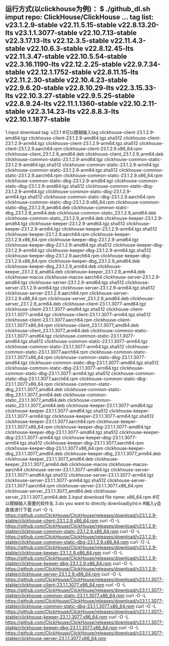 运行方式(以clickhouse为例)：
$ ./github_dl.sh
imput repo: ClickHouse/ClickHouse
...
tag list:
v23.1.2.9-stable
v22.11.5.15-stable
v22.8.13.20-lts
v23.1.1.3077-stable
v22.10.7.13-stable
v22.3.17.13-lts
v22.12.3.5-stable
v22.11.4.3-stable
v22.10.6.3-stable
v22.8.12.45-lts
v22.11.3.47-stable
v22.10.5.54-stable
v22.3.16.1190-lts
v22.12.2.25-stable
v22.9.7.34-stable
v22.12.1.1752-stable
v22.8.11.15-lts
v22.11.2.30-stable
v22.10.4.23-stable
v22.9.6.20-stable
v22.8.10.29-lts
v22.3.15.33-lts
v22.10.3.27-stable
v22.9.5.25-stable
v22.8.9.24-lts
v22.11.1.1360-stable
v22.10.2.11-stable
v22.3.14.23-lts
v22.8.8.3-lts
v22.10.1.1877-stable
--------------------------------------------------------
1.input download tag: v23.1 #可以模糊输入tag
clickhouse-client-23.1.2.9-amd64.tgz
clickhouse-client-23.1.2.9-amd64.tgz.sha512
clickhouse-client-23.1.2.9-arm64.tgz
clickhouse-client-23.1.2.9-arm64.tgz.sha512
clickhouse-client-23.1.2.9.aarch64.rpm
clickhouse-client-23.1.2.9.x86_64.rpm
clickhouse-client_23.1.2.9_amd64.deb
clickhouse-client_23.1.2.9_arm64.deb
clickhouse-common-static-23.1.2.9-amd64.tgz
clickhouse-common-static-23.1.2.9-amd64.tgz.sha512
clickhouse-common-static-23.1.2.9-arm64.tgz
clickhouse-common-static-23.1.2.9-arm64.tgz.sha512
clickhouse-common-static-23.1.2.9.aarch64.rpm
clickhouse-common-static-23.1.2.9.x86_64.rpm
clickhouse-common-static-dbg-23.1.2.9-amd64.tgz
clickhouse-common-static-dbg-23.1.2.9-amd64.tgz.sha512
clickhouse-common-static-dbg-23.1.2.9-arm64.tgz
clickhouse-common-static-dbg-23.1.2.9-arm64.tgz.sha512
clickhouse-common-static-dbg-23.1.2.9.aarch64.rpm
clickhouse-common-static-dbg-23.1.2.9.x86_64.rpm
clickhouse-common-static-dbg_23.1.2.9_amd64.deb
clickhouse-common-static-dbg_23.1.2.9_arm64.deb
clickhouse-common-static_23.1.2.9_amd64.deb
clickhouse-common-static_23.1.2.9_arm64.deb
clickhouse-keeper-23.1.2.9-amd64.tgz
clickhouse-keeper-23.1.2.9-amd64.tgz.sha512
clickhouse-keeper-23.1.2.9-arm64.tgz
clickhouse-keeper-23.1.2.9-arm64.tgz.sha512
clickhouse-keeper-23.1.2.9.aarch64.rpm
clickhouse-keeper-23.1.2.9.x86_64.rpm
clickhouse-keeper-dbg-23.1.2.9-amd64.tgz
clickhouse-keeper-dbg-23.1.2.9-amd64.tgz.sha512
clickhouse-keeper-dbg-23.1.2.9-arm64.tgz
clickhouse-keeper-dbg-23.1.2.9-arm64.tgz.sha512
clickhouse-keeper-dbg-23.1.2.9.aarch64.rpm
clickhouse-keeper-dbg-23.1.2.9.x86_64.rpm
clickhouse-keeper-dbg_23.1.2.9_amd64.deb
clickhouse-keeper-dbg_23.1.2.9_arm64.deb
clickhouse-keeper_23.1.2.9_amd64.deb
clickhouse-keeper_23.1.2.9_arm64.deb
clickhouse-macos
clickhouse-macos-aarch64
clickhouse-server-23.1.2.9-amd64.tgz
clickhouse-server-23.1.2.9-amd64.tgz.sha512
clickhouse-server-23.1.2.9-arm64.tgz
clickhouse-server-23.1.2.9-arm64.tgz.sha512
clickhouse-server-23.1.2.9.aarch64.rpm
clickhouse-server-23.1.2.9.x86_64.rpm
clickhouse-server_23.1.2.9_amd64.deb
clickhouse-server_23.1.2.9_arm64.deb
clickhouse-client-23.1.1.3077-amd64.tgz
clickhouse-client-23.1.1.3077-amd64.tgz.sha512
clickhouse-client-23.1.1.3077-arm64.tgz
clickhouse-client-23.1.1.3077-arm64.tgz.sha512
clickhouse-client-23.1.1.3077.aarch64.rpm
clickhouse-client-23.1.1.3077.x86_64.rpm
clickhouse-client_23.1.1.3077_amd64.deb
clickhouse-client_23.1.1.3077_arm64.deb
clickhouse-common-static-23.1.1.3077-amd64.tgz
clickhouse-common-static-23.1.1.3077-amd64.tgz.sha512
clickhouse-common-static-23.1.1.3077-arm64.tgz
clickhouse-common-static-23.1.1.3077-arm64.tgz.sha512
clickhouse-common-static-23.1.1.3077.aarch64.rpm
clickhouse-common-static-23.1.1.3077.x86_64.rpm
clickhouse-common-static-dbg-23.1.1.3077-amd64.tgz
clickhouse-common-static-dbg-23.1.1.3077-amd64.tgz.sha512
clickhouse-common-static-dbg-23.1.1.3077-arm64.tgz
clickhouse-common-static-dbg-23.1.1.3077-arm64.tgz.sha512
clickhouse-common-static-dbg-23.1.1.3077.aarch64.rpm
clickhouse-common-static-dbg-23.1.1.3077.x86_64.rpm
clickhouse-common-static-dbg_23.1.1.3077_amd64.deb
clickhouse-common-static-dbg_23.1.1.3077_arm64.deb
clickhouse-common-static_23.1.1.3077_amd64.deb
clickhouse-common-static_23.1.1.3077_arm64.deb
clickhouse-keeper-23.1.1.3077-amd64.tgz
clickhouse-keeper-23.1.1.3077-amd64.tgz.sha512
clickhouse-keeper-23.1.1.3077-arm64.tgz
clickhouse-keeper-23.1.1.3077-arm64.tgz.sha512
clickhouse-keeper-23.1.1.3077.aarch64.rpm
clickhouse-keeper-23.1.1.3077.x86_64.rpm
clickhouse-keeper-dbg-23.1.1.3077-amd64.tgz
clickhouse-keeper-dbg-23.1.1.3077-amd64.tgz.sha512
clickhouse-keeper-dbg-23.1.1.3077-arm64.tgz
clickhouse-keeper-dbg-23.1.1.3077-arm64.tgz.sha512
clickhouse-keeper-dbg-23.1.1.3077.aarch64.rpm
clickhouse-keeper-dbg-23.1.1.3077.x86_64.rpm
clickhouse-keeper-dbg_23.1.1.3077_amd64.deb
clickhouse-keeper-dbg_23.1.1.3077_arm64.deb
clickhouse-keeper_23.1.1.3077_amd64.deb
clickhouse-keeper_23.1.1.3077_arm64.deb
clickhouse-macos
clickhouse-macos-aarch64
clickhouse-server-23.1.1.3077-amd64.tgz
clickhouse-server-23.1.1.3077-amd64.tgz.sha512
clickhouse-server-23.1.1.3077-arm64.tgz
clickhouse-server-23.1.1.3077-arm64.tgz.sha512
clickhouse-server-23.1.1.3077.aarch64.rpm
clickhouse-server-23.1.1.3077.x86_64.rpm
clickhouse-server_23.1.1.3077_amd64.deb
clickhouse-server_23.1.1.3077_arm64.deb
2.input download file name: x86_64.rpm #可以模糊输入需要的软件名
3.do you want to directly download(y/n):n #输入y会直接进行下载
curl -O -L https://github.com/ClickHouse/ClickHouse/releases/download/v23.1.2.9-stable/clickhouse-client-23.1.2.9.x86_64.rpm
curl -O -L https://github.com/ClickHouse/ClickHouse/releases/download/v23.1.2.9-stable/clickhouse-common-static-23.1.2.9.x86_64.rpm
curl -O -L https://github.com/ClickHouse/ClickHouse/releases/download/v23.1.2.9-stable/clickhouse-common-static-dbg-23.1.2.9.x86_64.rpm
curl -O -L https://github.com/ClickHouse/ClickHouse/releases/download/v23.1.2.9-stable/clickhouse-keeper-23.1.2.9.x86_64.rpm
curl -O -L https://github.com/ClickHouse/ClickHouse/releases/download/v23.1.2.9-stable/clickhouse-keeper-dbg-23.1.2.9.x86_64.rpm
curl -O -L https://github.com/ClickHouse/ClickHouse/releases/download/v23.1.2.9-stable/clickhouse-server-23.1.2.9.x86_64.rpm
curl -O -L https://github.com/ClickHouse/ClickHouse/releases/download/v23.1.1.3077-stable/clickhouse-client-23.1.1.3077.x86_64.rpm
curl -O -L https://github.com/ClickHouse/ClickHouse/releases/download/v23.1.1.3077-stable/clickhouse-common-static-23.1.1.3077.x86_64.rpm
curl -O -L https://github.com/ClickHouse/ClickHouse/releases/download/v23.1.1.3077-stable/clickhouse-common-static-dbg-23.1.1.3077.x86_64.rpm
curl -O -L https://github.com/ClickHouse/ClickHouse/releases/download/v23.1.1.3077-stable/clickhouse-keeper-23.1.1.3077.x86_64.rpm
curl -O -L https://github.com/ClickHouse/ClickHouse/releases/download/v23.1.1.3077-stable/clickhouse-keeper-dbg-23.1.1.3077.x86_64.rpm
curl -O -L https://github.com/ClickHouse/ClickHouse/releases/download/v23.1.1.3077-stable/clickhouse-server-23.1.1.3077.x86_64.rpm
